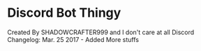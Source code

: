 # Discord Bot Thingy
Created By SHADOWCRAFTER999 and I don't care at all
Discord Changelog:
Mar. 25 2017 - Added More stuffs

